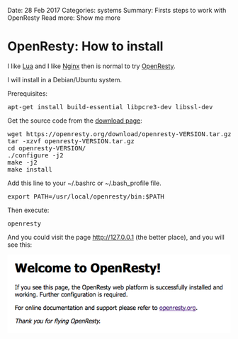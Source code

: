 Date: 28 Feb 2017
Categories: systems
Summary: Firsts steps to work with OpenResty
Read more: Show me more

# OpenResty: How to install

I like [Lua][lua] and I like [Nginx][nginx] then is normal to try [OpenResty][openresty].

I will install in a Debian/Ubuntu system.

Prerequisites:

<pre>
apt-get install build-essential libpcre3-dev libssl-dev
</pre>

Get the source code from the [download page][openrestydownload]:

<pre>
wget https://openresty.org/download/openresty-VERSION.tar.gz
tar -xzvf openresty-VERSION.tar.gz
cd openresty-VERSION/
./configure -j2
make -j2
make install
</pre>

Add this line to your ~/.bashrc or ~/.bash_profile file.

<pre>
export PATH=/usr/local/openresty/bin:$PATH
</pre>

Then execute:

<pre>
openresty
</pre>

And you could visit the page http://127.0.0.1 (the better place), and you will see this:

![welcomepage]

[lua]: https://www.lua.org/
[nginx]: https://www.nginx.com/resources/wiki/
[openresty]: https://openresty.org/en/
[openrestyinstallation]: https://openresty.org/en/installation.html
[openrestydownload]: https://openresty.org/en/download.html
[welcomepage]: /attachments/openresty_welcome.png "OpenResty welcome page"
